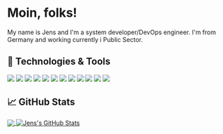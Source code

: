 # Moin, folks!

My name is Jens and I'm a system  developer/DevOps engineer. I'm from Germany and working currently i Public Sector.

## 🔧 Technologies & Tools
![](https://img.shields.io/badge/Windows-0078D6?style=for-the-badge&logo=windows&logoColor=white)
![](https://img.shields.io/badge/Debian-A81D33?style=for-the-badge&logo=debian&logoColor=white)
![](https://img.shields.io/badge/.NET-5C2D91?style=for-the-badge&logo=.net&logoColor=white)
![](https://img.shields.io/badge/C%2B%2B-00599C?style=for-the-badge&logo=c%2B%2B&logoColor=white)
![](https://img.shields.io/badge/PHP-777BB4?style=for-the-badge&logo=php&logoColor=white)
![](https://img.shields.io/badge/Laravel-FF2D20?style=for-the-badge&logo=laravel&logoColor=white)
![](https://img.shields.io/badge/Microsoft-666666?style=for-the-badge&logo=microsoft&logoColor=white)
![](https://img.shields.io/badge/Spotify-1ED760?&style=for-the-badge&logo=spotify&logoColor=white)
![](https://img.shields.io/badge/microsoft%20azure-0089D6?style=for-the-badge&logo=microsoft-azure&logoColor=white)
![](https://img.shields.io/badge/Flutter-02569B?style=for-the-badge&logo=flutter&logoColor=white)
![](https://img.shields.io/badge/Microsoft_Office-D83B01?style=for-the-badge&logo=microsoft-office&logoColor=white)
![](https://img.shields.io/badge/powershell-5391FE?style=for-the-badge&logo=powershell&logoColor=white)
![]()
![]()
![]()

## &#x1f4c8; GitHub Stats

<a href="https://github.com/JBxCRANOX/JBxCRANOX">
  <img align="center" src="https://github-readme-stats.vercel.app/api/top-langs/?username=JBxCRANOX&hide=java,html,tex&title_color=ffffff&text_color=c9cacc&icon_color=2bbc8a&bg_color=1d1f21&langs_count=3" />
</a>
<a href="https://github.com/JBxCRANOX/JBxCRANOX">
  <img align="center" src="https://github-readme-stats.vercel.app/api?username=JBxCRANOX&show_icons=true&line_height=27&count_private=true&title_color=ffffff&text_color=c9cacc&icon_color=2bbc8a&bg_color=1d1f21" alt="Jens's GitHub Stats" />
</a>
<!-- links to social media icons -->

<!-- icons with padding -->

[1.1]: http://i.imgur.com/tXSoThF.png (twitter icon with padding)
[2.1]: http://i.imgur.com/0o48UoR.png (github icon with padding)

<!-- icons without padding -->

[1.2]: http://i.imgur.com/wWzX9uB.png (twitter icon without padding)
[2.2]: http://i.imgur.com/9I6NRUm.png (github icon without padding)


<!-- links to your social media accounts -->

[1]: https://twitter.com/xCRANOX
[2]: https://github.com/JBxCRANOX


<!-- GitHub Stats: https://github.com/anuraghazra/github-readme-stats -->
<!-- Shields: https://shields.io/ -->
